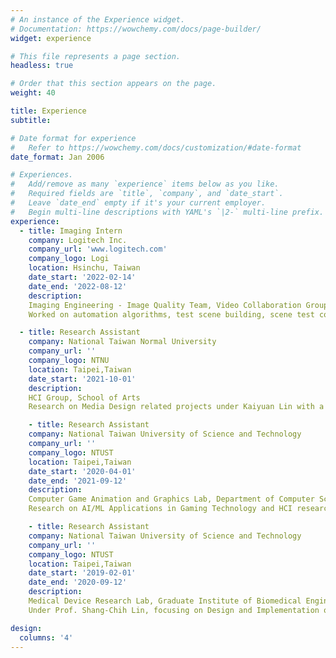 ```yaml
---
# An instance of the Experience widget.
# Documentation: https://wowchemy.com/docs/page-builder/
widget: experience

# This file represents a page section.
headless: true

# Order that this section appears on the page.
weight: 40

title: Experience
subtitle:

# Date format for experience
#   Refer to https://wowchemy.com/docs/customization/#date-format
date_format: Jan 2006

# Experiences.
#   Add/remove as many `experience` items below as you like.
#   Required fields are `title`, `company`, and `date_start`.
#   Leave `date_end` empty if it's your current employer.
#   Begin multi-line descriptions with YAML's `|2-` multi-line prefix.
experience:
  - title: Imaging Intern
    company: Logitech Inc.
    company_url: 'www.logitech.com'
    company_logo: Logi
    location: Hsinchu, Taiwan
    date_start: '2022-02-14'
    date_end: '2022-08-12'
    description: 
    Imaging Engineering - Image Quality Team, Video Collaboration Group.
    Worked on automation algorithms, test scene building, scene test conducting/analysis and in-house tool making for next-gen camera products.

  - title: Research Assistant
    company: National Taiwan Normal University
    company_url: ''
    company_logo: NTNU
    location: Taipei,Taiwan
    date_start: '2021-10-01'
    description: 
    HCI Group, School of Arts
    Research on Media Design related projects under Kaiyuan Lin with a focus on telexisting tangible media for distanced collaboration.

    - title: Research Assistant
    company: National Taiwan University of Science and Technology
    company_url: ''
    company_logo: NTUST
    location: Taipei,Taiwan
    date_start: '2020-04-01'
    date_end: '2021-09-12'
    description: 
    Computer Game Animation and Graphics Lab, Department of Computer Science and Information Engineering.
    Research on AI/ML Applications in Gaming Technology and HCI research, namely Procedural Content Generation under player difficulty perception supervised by Prof. Yu-Chi Lai.

    - title: Research Assistant
    company: National Taiwan University of Science and Technology
    company_url: ''
    company_logo: NTUST
    location: Taipei,Taiwan
    date_start: '2019-02-01'
    date_end: '2020-09-12'
    description: 
    Medical Device Research Lab, Graduate Institute of Biomedical Engineering.
    Under Prof. Shang-Chih Lin, focusing on Design and Implementation of Embedded-System based orthopedic aiding and disease detecting devices.

design:
  columns: '4'
---
```

